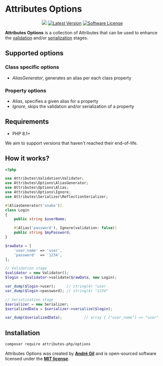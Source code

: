 # Attributes Options

<p align="center">
    <a href="https://codecov.io/gh/Attributes-PHP/options"><img src="https://codecov.io/gh/Attributes-PHP/options/graph/badge.svg?token=9W2JHIDQ2V"/></a>
    <a href="https://packagist.org/packages/Attributes-PHP/options"><img alt="Latest Version" src="https://img.shields.io/packagist/v/Attributes-PHP/options"></a>
    <a href="https://packagist.org/packages/Attributes-PHP/options"><img alt="Software License" src="https://img.shields.io/badge/Licence-MIT-brightgreen"></a>
</p>

**Attributes Options** is a collection of Attributes that can be used to enhance the [validation](https://github.com/Attributes-PHP/validation)
and/or [serialization](https://github.com/Attributes-PHP/serializer) stages.

## Supported options

### Class specific options

- *AliasGenerator*, generates an alias per each class property

### Property options

- *Alias*, specifies a given alias for a property
- *Ignore*, skips the validation and/or serialization of a property

## Requirements

- PHP 8.1+

We aim to support versions that haven't reached their end-of-life.

## How it works?

```php
<?php

use Attributes\Validation\Validator;
use Attributes\Options\AliasGenerator;
use Attributes\Options\Alias;
use Attributes\Options\Ignore;
use Attributes\Serializer\ReflectionSerializer;

#[AliasGenerator('snake')]
class Login
{
    public string $userName;

    #[Alias('password'), Ignore(validation: false)]
    public string $myPassword;
}

$rawData = [
    'user_name' => 'user',
    'password'  => '1234',
];

// Validation stage
$validator = new Validator();
$login = $validator->validate($rawData, new Login);

var_dump($login->user);     // string(4) "user
var_dump($login->password); // string(4) "1234"

// Serialization stage
$serializer = new Serializer;
$serializedData = $serializer->serialize($login);

var_dump($serializedData);          // array { ["user_name"] => "user" }
```

## Installation

```bash
composer require attributes-php/options
```

Attributes Options was created by **[André Gil](https://www.linkedin.com/in/andre-gil/)** and is open-sourced software licensed under the **[MIT license](https://opensource.org/licenses/MIT)**.
